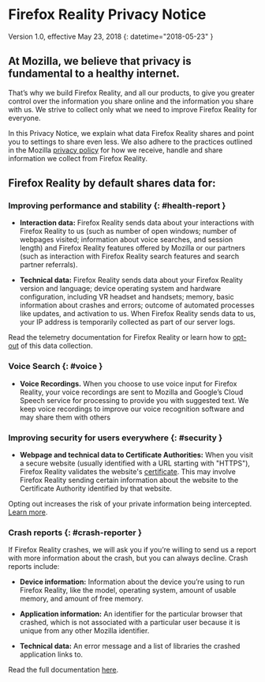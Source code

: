 # Firefox Reality Privacy Notice

Version 1.0, effective May 23, 2018
{: datetime="2018-05-23" }

## At Mozilla, we believe that privacy is fundamental to a healthy internet.

That’s why we build Firefox Reality, and all our products, to give you greater control over the information you share online and the information you share with us. We strive to collect only what we need to improve Firefox Reality for everyone.

In this Privacy Notice, we explain what data Firefox Reality shares and point you to settings to share even less. We also adhere to the practices outlined in the Mozilla [privacy policy](https://www.mozilla.org/en-US/privacy/) for how we receive, handle and share information we collect from Firefox Reality.

## Firefox Reality by default shares data for:

### Improving performance and stability {: #health-report } 

* **Interaction data:** Firefox Reality sends data about your interactions with Firefox Reality to us (such as number of open windows; number of webpages visited; information about voice searches, and session length) and Firefox Reality features offered by Mozilla or our partners (such as interaction with Firefox Reality search features and search partner referrals).

* **Technical data:** Firefox Reality sends data about your Firefox Reality version and language; device operating system and hardware configuration, including VR headset and handsets; memory, basic information about crashes and errors; outcome of automated processes like updates, and activation to us. When Firefox Reality sends data to us, your IP address is temporarily collected as part of our server logs.

Read the telemetry documentation for Firefox Reality or learn how to [opt-out](https://support.mozilla.org/1/mobile/%VERSION%/%OS%/%LOCALE%/reality-telemetry) of this data collection.

### Voice Search {: #voice }

* **Voice Recordings.** When you choose to use voice input for Firefox Reality, your voice recordings are sent to Mozilla and Google’s Cloud Speech service for processing to provide you with suggested text. We keep voice recordings to improve our voice recognition software and may share them with others

### Improving security for users everywhere {: #security }

* **Webpage and technical data to Certificate Authorities:** When you visit a secure website (usually identified with a URL starting with "HTTPS"), Firefox Reality validates the website's [certificate](https://support.mozilla.org/kb/secure-website-certificate). This may involve Firefox Reality sending certain information about the website to the Certificate Authority identified by that website.

Opting out increases the risk of your private information being intercepted. [Learn more](https://support.mozilla.org/kb/advanced-settings-browsing-network-updates-encryption#w_certificates-tab).

### Crash reports {: #crash-reporter }

If Firefox Reality crashes, we will ask you if you’re willing to send us a report with more information about the crash, but you can always decline. Crash reports include:

* **Device information:** Information about the device you’re using to run Firefox Reality, like the model, operating system, amount of usable memory, and amount of free memory. 

* **Application information:** An identifier for the particular browser that crashed, which is not associated with a particular user because it is unique from any other Mozilla identifier.

* **Technical data:** An error message and a list of libraries the crashed application links to. 

Read the full documentation [here](https://github.com/mozilla-mobile/firefox-ios/wiki/Crash-Reporting-with-Sentry).
